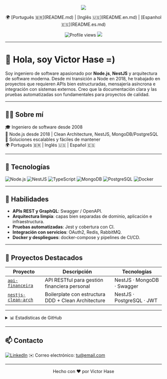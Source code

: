 <p align="center">
  <img src="https://capsule-render.vercel.app/api?type=waving&color=0:22272E,100:0D1117&height=180&section=header&text=Victor%20Hase&fontColor=ffffff&fontSize=40&animation=fadeIn" />
</p>

<p align="center">
  🌍 [Português 🇧🇷](README.md) | [Inglês 🇺🇸](README.en.md) | [Espanhol 🇪🇸](README.es.md)
</p>


<p align="center">
  <img src="https://komarev.com/ghpvc/?username=victorhase&style=flat-square&color=blue" alt="Profile views" />
  <img src="https://img.shields.io/github/followers/victorhase?label=Followers&style=social" />
</p>

---

# 👋 Hola, soy Victor Hase =)

Soy ingeniero de software apasionado por **Node.js**, **NestJS** y arquitectura de software moderna. Desde mi transición a Node en 2018, he trabajado en proyectos que requieren APIs bien estructuradas, mensajería asíncrona e integración con sistemas externos. Creo que la documentación clara y las pruebas automatizadas son fundamentales para proyectos de calidad.

---

## 🧑‍💻 Sobre mí

🎓 Ingeniero de software desde 2008  
🧠 Node.js desde 2018 | Clean Architecture, NestJS, MongoDB/PostgreSQL  
💬 Soluciones escalables y fáciles de mantener  
🌍 Portugués 🇧🇷 | Inglés 🇺🇸 | Español 🇪🇸  

---

## 🚀 Tecnologías

![Node.js](https://img.shields.io/badge/-Node.js-339933?style=flat&logo=node.js&logoColor=white)
![NestJS](https://img.shields.io/badge/-NestJS-E0234E?style=flat&logo=nestjs&logoColor=white)
![TypeScript](https://img.shields.io/badge/-TypeScript-3178C6?style=flat&logo=typescript&logoColor=white)
![MongoDB](https://img.shields.io/badge/-MongoDB-47A248?style=flat&logo=mongodb&logoColor=white)
![PostgreSQL](https://img.shields.io/badge/-PostgreSQL-336791?style=flat&logo=postgresql&logoColor=white)
![Docker](https://img.shields.io/badge/-Docker-2496ED?style=flat&logo=docker&logoColor=white)

---

## 🧠 Habilidades

- **APIs REST y GraphQL**: Swagger / OpenAPI.
- **Arquitectura limpia**: capas bien separadas de dominio, aplicación e infraestructura.
- **Pruebas automatizadas**: Jest y cobertura con CI.
- **Integración con servicios**: OAuth2, Redis, RabbitMQ.
- **Docker y despliegues**: docker-compose y pipelines de CI/CD.

---

## 📌 Proyectos Destacados

| Proyecto | Descripción | Tecnologías |
|--------|-------------|-------------|
| [`api-financeira`](https://github.com/victorhase/api-financeira-node-nestjs-mongodb) | API RESTful para gestión financiera personal | NestJS · MongoDB · Swagger |
| [`nestjs-clean-arch`](https://github.com/victorhase/nestjs-clean-architecture-boilerplate) | Boilerplate con estructura DDD + Clean Architecture | NestJS · PostgreSQL · JWT |

---

<details>
  <summary>📊 Estadísticas de GitHub</summary>
  <br />
  <p align="center">
    <img src="https://github-readme-stats.vercel.app/api?username=victorhase&show_icons=true&theme=transparent" />
    <img src="https://github-readme-stats.vercel.app/api/top-langs/?username=victorhase&layout=compact&langs_count=8" />
  </p>
</details>

---

## 📫 Contacto

[![LinkedIn](https://img.shields.io/badge/-LinkedIn-0077B5?style=flat&logo=linkedin&logoColor=white)](https://linkedin.com/in/seulink)
✉️ Correo electrónico: tu@email.com

---

<p align="center">
  Hecho con ❤️ por Victor Hase
</p>